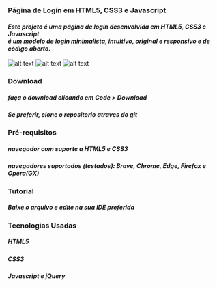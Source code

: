 ### Página de Login em HTML5, CSS3 e Javascript
#### _Este projeto é uma página de login desenvolvida em HTML5, CSS3 e Javascript <br>é um modelo de login minimalista, intuitivo, original e responsivo e de código aberto._
![alt text](https://i.imgur.com/VPRCDvU.png)
![alt text](https://i.imgur.com/OCuVwi5.png)
![alt text](https://i.imgur.com/eUewK4v.png)

### Download
##### _faça o download clicando em Code > Download_
##### _Se preferir, clone o repositorio atraves do git_

### Pré-requisitos
##### _navegador com suporte a HTML5 e CSS3_
##### _navegadores suportados (testados): Brave, Chrome, Edge, Firefox e Opera(GX)_
### Tutorial
##### _Baixe o arquivo e edite na sua IDE preferida_

### Tecnologias Usadas
##### _HTML5_
##### _CSS3_
##### _Javascript e jQuery_